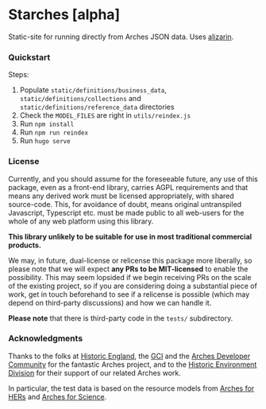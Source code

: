 # Starches [alpha]

Static-site for running directly from Arches JSON data. Uses [alizarin](https://github.com/flaxandteal/alizarin/).

### Quickstart

Steps:

1. Populate `static/definitions/business_data`, `static/definitions/collections` and `static/definitions/reference_data` directories
2. Check the `MODEL_FILES` are right in `utils/reindex.js`
3. Run `npm install`
4. Run `npm run reindex`
5. Run `hugo serve`

### License

Currently, and you should assume for the foreseeable future,
any use of this package, even as a front-end library, carries AGPL requirements and that
means any derived work must be licensed appropriately, with shared source-code. This, for
avoidance of doubt, means original untranspiled Javascript, Typescript etc. must be made
public to all web-users for the whole of any web platform using this library.

**This library unlikely to be suitable for use in most traditional commercial products.**

We may, in future, dual-license or relicense this package more liberally, so please note
that we will expect **any PRs to be MIT-licensed** to enable the possibility.
This may seem lopsided if we begin receiving PRs on the scale of the existing project,
so if you are considering doing a
substantial piece of work, get in touch beforehand to see if a relicense is possible (which
may depend on third-party discussions) and how we can handle it.

**Please note** that there is third-party code in the `tests/` subdirectory.

### Acknowledgments

Thanks to the folks at [Historic England](https://historicengland.org.uk/), the
[GCI](https://www.getty.edu/conservation/) and the [Arches Developer Community](https://www.archesproject.org/)
for the fantastic Arches project, and to the
[Historic Environment Division](https://www.communities-ni.gov.uk/topics/historic-environment) for their
support of our related Arches work.

In particular, the test data is based on the resource models from [Arches for HERs](https://www.archesproject.org/arches-for-hers/)
and [Arches for Science](https://www.archesproject.org/arches-for-science/).
